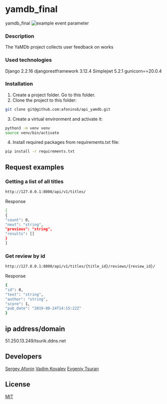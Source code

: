 # yamdb_final
yamdb_final
![example event parameter](https://github.com/github/docs/actions/workflows/main.yml/badge.svg?event=push)

### Description
The YaMDb project collects user feedback on works

### Used technologies
Django 2.2.16
djangorestframework 3.12.4
Simplejwt 5.2.1
gunicorn==20.0.4

### Installation
1. Create a project folder. Go to this folder.
2. Clone the project to this folder:
```bash
git clone git@github.com:afoninsb/api_yamdb.git
```
3. Create a virtual environment and activate it:
```bash
python3 -m venv venv
source venv/bin/activate
```
4. Install required packages from requirements.txt file:
```bash
pip install -r requirements.txt
```

## Request examples
### Getting a list of all titles
```bash
http://127.0.0.1:8000/api/v1/titles/
```
Response
```bash
[
{
"count": 0,
"next": "string",
"previous": "string",
"results": []
}
]
```
### Get review by id
```bash
http://127.0.0.1:8000/api/v1/titles/{title_id}/reviews/{review_id}/

```
Response
```bash
{
"id": 0,
"text": "string",
"author": "string",
"score": 1,
"pub_date": "2019-08-24T14:15:22Z"
}
```

## ip address/domain
51.250.13.249/tsurik.ddns.net

## Developers
[Sergey Afonin](https://github.com/afoninsb)
[Vadim Kovalev](https://github.com/Parker-ink)
[Evgeniy Tsuran](https://github.com/tsurik1)

## License
[MIT](https://choosealicense.com/licenses/mit/)

